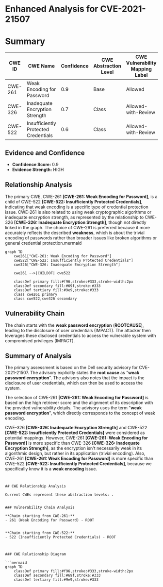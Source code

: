 # Enhanced Analysis for CVE-2021-21507

# Summary
| CWE ID | CWE Name | Confidence | CWE Abstraction Level | CWE Vulnerability Mapping Label | CWE-Vulnerability Mapping Notes |
|---|---|---|---|---|---|
| CWE-261 | Weak Encoding for Password | 0.9 | Base | Allowed | Primary CWE |
| CWE-326 | Inadequate Encryption Strength | 0.7 | Class | Allowed-with-Review | Secondary Candidate |
| CWE-522 | Insufficiently Protected Credentials | 0.6 | Class | Allowed-with-Review | Secondary Candidate |

## Evidence and Confidence

*   **Confidence Score:** 0.9
*   **Evidence Strength:** HIGH

## Relationship Analysis
The primary CWE, CWE-261 **[CWE-261: Weak Encoding for Password]**, is a child of CWE-522 **[CWE-522: Insufficiently Protected Credentials]**, indicating that weak encoding is a specific type of credential protection issue. CWE-261 is also related to using weak cryptographic algorithms or inadequate encryption strength, as represented by the relationship to CWE-326 **[CWE-326: Inadequate Encryption Strength]**, though not directly linked in the graph. The choice of CWE-261 is preferred because it more accurately reflects the described **weakness**, which is about the trivial encoding of passwords rather than broader issues like broken algorithms or general credential protection.mermaid
```mermaid
graph TD
    cwe261["CWE-261: Weak Encoding for Password"]
    cwe522["CWE-522: Insufficiently Protected Credentials"]
    cwe326["CWE-326: Inadequate Encryption Strength"]
    
    cwe261 -->|CHILDOF| cwe522
    
    classDef primary fill:#f96,stroke:#333,stroke-width:2px
    classDef secondary fill:#69f,stroke:#333
    classDef tertiary fill:#9e9,stroke:#333
    class cwe261 primary
    class cwe522,cwe326 secondary

```


## Vulnerability Chain
The chain starts with the **weak password encryption** (**ROOTCAUSE**), leading to the disclosure of user credentials (IMPACT). The attacker then leverages these disclosed credentials to access the vulnerable system with compromised privileges (IMPACT).

## Summary of Analysis
The primary assessment is based on the Dell security advisory for CVE-2021-21507. The advisory explicitly states the **root cause** as "**weak password encryption**". The advisory also notes that the impact is the disclosure of user credentials, which can then be used to access the system.

The selection of CWE-261 **[CWE-261: Weak Encoding for Password]** is based on the high retriever score and the alignment of its description with the provided vulnerability details. The advisory uses the term "**weak password encryption**", which directly corresponds to the concept of weak encoding.

CWE-326 **[CWE-326: Inadequate Encryption Strength]** and CWE-522 **[CWE-522: Insufficiently Protected Credentials]** were considered as potential mappings. However, CWE-261 **[CWE-261: Weak Encoding for Password]** is more specific than CWE-326 **[CWE-326: Inadequate Encryption Strength]**, as the encryption isn't necessarily weak in its algorithmic design, but rather in its application (trivial encoding). Also, CWE-261 **[CWE-261: Weak Encoding for Password]** is more specific than CWE-522 **[CWE-522: Insufficiently Protected Credentials]**, because we specifically know it is a **weak encoding** issue.
```


## CWE Relationship Analysis

Current CWEs represent these abstraction levels: .


### Vulnerability Chain Analysis

**Chain starting from CWE-261:**
- 261 (Weak Encoding for Password) - ROOT


**Chain starting from CWE-522:**
- 522 (Insufficiently Protected Credentials) - ROOT



### CWE Relationship Diagram

```mermaid
graph TD
    classDef primary fill:#f96,stroke:#333,stroke-width:2px
    classDef secondary fill:#69f,stroke:#333
    classDef tertiary fill:#9e9,stroke:#333
```